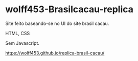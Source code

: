 # wolff453-Brasilcacau-replica

Site feito baseando-se no UI do site brasil cacau.

HTML, CSS

Sem Javascript.

https://wolff453.github.io/replica-brasil-cacau/
